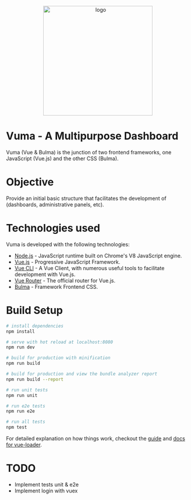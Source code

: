 <p align="center">
    <img src="http://i.imgur.com/uiaj7Se.png" alt="logo" width="300"
</p>

# Vuma - A Multipurpose Dashboard
Vuma (Vue & Bulma) is the junction of two frontend frameworks, one JavaScript (Vue.js) and the other CSS (Bulma).

# Objective
Provide an initial basic structure that facilitates the development of (dashboards, administrative panels, etc).

# Technologies used
Vuma is developed with the following technologies:

* [Node.js](https://nodejs.org/en) - JavaScript runtime built on Chrome's V8 JavaScript engine.
* [Vue.js]() - Progressive JavaScript Framework.
*  [Vue CLI](https://github.com/vuejs/vue-cli) - A Vue Client, with numerous useful tools to facilitate development with Vue.js.
* [Vue Router](https://github.com/vuejs/vue-router) - The official router for Vue.js.
* [Bulma](http://bulma.io) - Framework Frontend CSS.

# Build Setup

``` bash
# install dependencies
npm install

# serve with hot reload at localhost:8080
npm run dev

# build for production with minification
npm run build

# build for production and view the bundle analyzer report
npm run build --report

# run unit tests
npm run unit

# run e2e tests
npm run e2e

# run all tests
npm test
```

For detailed explanation on how things work, checkout the [guide](http://vuejs-templates.github.io/webpack/) and [docs for vue-loader](http://vuejs.github.io/vue-loader).

# TODO

* Implement tests unit & e2e
* Implement login with vuex
